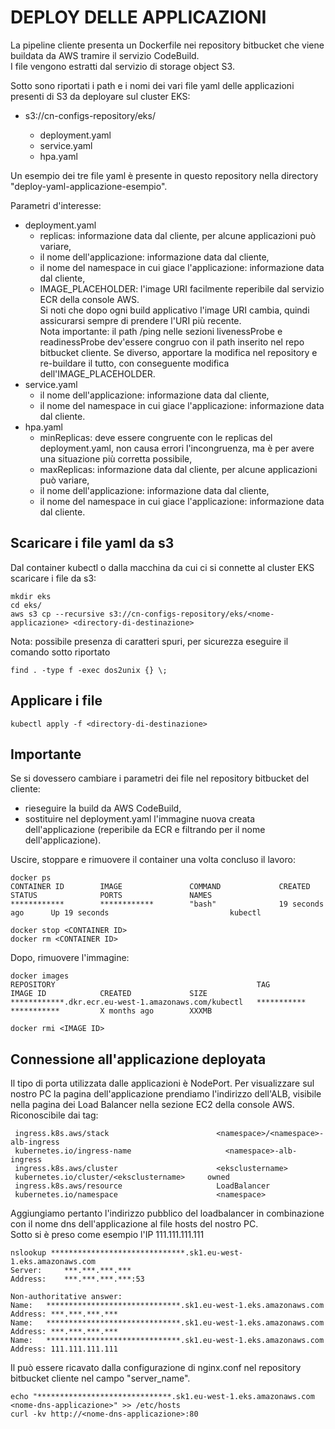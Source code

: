 # DEPLOY DELLE APPLICAZIONI

La pipeline cliente presenta un Dockerfile nei repository bitbucket che viene buildata da AWS tramire il servizio CodeBuild.  
I file vengono estratti dal servizio di storage object S3.  

Sotto sono riportati i path e i nomi dei vari file yaml delle applicazioni presenti di S3 da deployare sul cluster EKS:  
- s3://cn-configs-repository/eks/<nome-applicazione>  
  - deployment.yaml  
  - service.yaml  
  - hpa.yaml  

Un esempio dei tre file yaml è presente in questo repository nella directory "deploy-yaml-applicazione-esempio".  

Parametri d'interesse:  
- deployment.yaml  
  - replicas: informazione data dal cliente, per alcune applicazioni può variare,  
  - il nome dell'applicazione: informazione data dal cliente,  
  - il nome del namespace in cui giace l'applicazione: informazione data dal cliente,  
  - IMAGE_PLACEHOLDER: l'image URI facilmente reperibile dal servizio ECR della console AWS.  
  Si noti che dopo ogni build applicativo l'image URI cambia, quindi assicurarsi sempre di prendere l'URI più recente.  
  Nota importante: il path /ping nelle sezioni livenessProbe e readinessProbe dev'essere congruo con il path inserito nel repo bitbucket cliente. Se diverso, apportare la modifica nel repository e re-buildare il tutto, con conseguente modifica dell'IMAGE_PLACEHOLDER.  
- service.yaml  
  - il nome dell'applicazione: informazione data dal cliente,  
  - il nome del namespace in cui giace l'applicazione: informazione data dal cliente.  
- hpa.yaml  
  - minReplicas: deve essere congruente con le replicas del deployment.yaml, non causa errori l'incongruenza, ma è per avere una situazione più corretta possibile,  
  - maxReplicas: informazione data dal cliente, per alcune applicazioni può variare,  
  - il nome dell'applicazione: informazione data dal cliente,  
  - il nome del namespace in cui giace l'applicazione: informazione data dal cliente.  

## Scaricare i file yaml da s3  

Dal container kubectl o dalla macchina da cui ci si connette al cluster EKS scaricare i file da s3:
```
mkdir eks
cd eks/
aws s3 cp --recursive s3://cn-configs-repository/eks/<nome-applicazione> <directory-di-destinazione>
```

Nota: possibile presenza di caratteri spuri, per sicurezza eseguire il comando sotto riportato
```
find . -type f -exec dos2unix {} \;
```

## Applicare i file  
```
kubectl apply -f <directory-di-destinazione>
```

## Importante  
Se si dovessero cambiare i parametri dei file nel repository bitbucket del cliente:  
- rieseguire la build da AWS CodeBuild,  
- sostituire nel deployment.yaml l'immagine nuova creata dell'applicazione (reperibile da ECR e filtrando per il nome dell'applicazione).  

Uscire, stoppare e rimuovere il container una volta concluso il lavoro:  
```
docker ps
CONTAINER ID        IMAGE               COMMAND             CREATED             STATUS              PORTS               NAMES
************        ************        "bash"              19 seconds ago      Up 19 seconds                           kubectl

docker stop <CONTAINER ID>
docker rm <CONTAINER ID>
```

Dopo, rimuovere l'immagine:  
```
docker images
REPOSITORY                                             TAG                 IMAGE ID            CREATED             SIZE
************.dkr.ecr.eu-west-1.amazonaws.com/kubectl   ***********         ***********         X months ago        XXXMB

docker rmi <IMAGE ID>
```

## Connessione all'applicazione deployata

Il tipo di porta utilizzata dalle applicazioni è NodePort.
Per visualizzare sul nostro PC la pagina dell'applicazione prendiamo l'indirizzo dell'ALB, visibile nella pagina dei Load Balancer nella sezione EC2 della console AWS.  
Riconoscibile dai tag:
```
 ingress.k8s.aws/stack 	      			      <namespace>/<namespace>-alb-ingress
 kubernetes.io/ingress-name 			        <namespace>-alb-ingress
 ingress.k8s.aws/cluster        		      <eksclustername>
 kubernetes.io/cluster/<eksclustername>		owned
 ingress.k8s.aws/resource 			          LoadBalancer
 kubernetes.io/namespace        		      <namespace>
```

Aggiungiamo pertanto l'indirizzo pubblico del loadbalancer in combinazione con il nome dns dell'applicazione al file hosts del nostro PC.  
Sotto si è preso come esempio l'IP 111.111.111.111  
```
nslookup ******************************.sk1.eu-west-1.eks.amazonaws.com
Server:		***.***.***.***
Address:	***.***.***.***:53

Non-authoritative answer:
Name:	******************************.sk1.eu-west-1.eks.amazonaws.com
Address: ***.***.***.***
Name:	******************************.sk1.eu-west-1.eks.amazonaws.com
Address: ***.***.***.***
Name:	******************************.sk1.eu-west-1.eks.amazonaws.com
Address: 111.111.111.111
```

Il <nome-dns-applicazione> può essere ricavato dalla configurazione di nginx.conf nel repository bitbucket cliente nel campo "server_name".  
```
echo "******************************.sk1.eu-west-1.eks.amazonaws.com    <nome-dns-applicazione>" >> /etc/hosts
curl -kv http://<nome-dns-applicazione>:80
```
